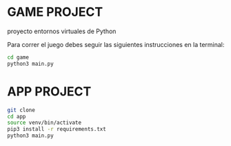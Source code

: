# GAME PROJECT
proyecto entornos virtuales de Python

Para correr el juego debes seguir las siguientes instrucciones en la terminal:

```sh
cd game
python3 main.py
```
# APP PROJECT

```sh
git clone
cd app
source venv/bin/activate
pip3 install -r requirements.txt
python3 main.py
```


